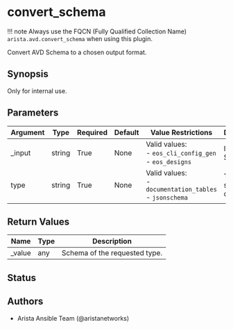 # convert_schema

!!! note
    Always use the FQCN (Fully Qualified Collection Name) `arista.avd.convert_schema` when using this plugin.

Convert AVD Schema to a chosen output format\.

## Synopsis

Only for internal use\.

## Parameters

| Argument | Type | Required | Default | Value Restrictions | Description |
| -------- | ---- | -------- | ------- | ------------------ | ----------- |
| _input | string | True | None | Valid values:<br>- <code>eos_cli_config_gen</code><br>- <code>eos_designs</code> | ID of AVD Schema\. |
| type | string | True | None | Valid values:<br>- <code>documentation_tables</code><br>- <code>jsonschema</code> | Type of schema to convert to\. |

## Return Values

| Name | Type | Description |
| ---- | ---- | ----------- |
| _value | any | Schema of the requested type\. |

## Status

## Authors

- Arista Ansible Team (@aristanetworks)
